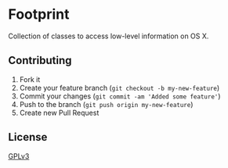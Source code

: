 # Footprint

Collection of classes to access low-level information on OS X.

## Contributing

1. Fork it
2. Create your feature branch (`git checkout -b my-new-feature`)
3. Commit your changes (`git commit -am 'Added some feature'`)
4. Push to the branch (`git push origin my-new-feature`)
5. Create new Pull Request

## License

[GPLv3](https://github.com/TotenDev/Footprint/blob/master/LICENSE)
